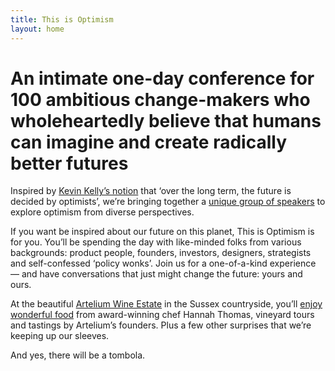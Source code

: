 ```yaml
---
title: This is Optimism
layout: home
---
```


# An intimate one-day conference for 100 ambitious change-makers who wholeheartedly believe that humans can imagine and create radically better futures

Inspired by [Kevin Kelly’s notion](https://x.com/kevin2kelly/status/459723553642778624?lang=en-GB) that ‘over the long term, the future is decided by optimists’, we’re bringing together a [unique group of speakers](/speakers) to explore optimism from diverse perspectives.

If you want be inspired about our future on this planet, This is Optimism is for you. You’ll be spending the day with like-minded folks from various backgrounds: product people, founders, investors, designers, strategists and self-confessed ‘policy wonks’. Join us for a one-of-a-kind experience — and have conversations that just might change the future: yours and ours.

At the beautiful [Artelium Wine Estate](/venue) in the Sussex countryside, you’ll [enjoy wonderful food](/food) from award-winning chef Hannah Thomas, vineyard tours and tastings by Artelium’s founders. Plus a few other surprises that we’re keeping up our sleeves.

And yes, there will be a tombola.
